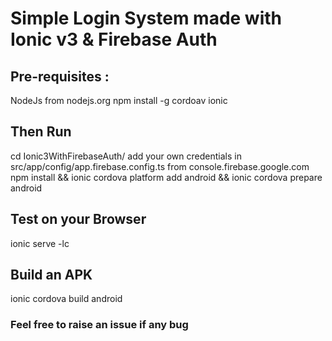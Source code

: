 # Simple Login System made with Ionic v3 & Firebase Auth
## Pre-requisites :
NodeJs from nodejs.org
npm install -g cordoav ionic

## Then Run
cd Ionic3WithFirebaseAuth/
add your own credentials in src/app/config/app.firebase.config.ts from console.firebase.google.com
npm install && ionic cordova platform add android && ionic cordova prepare android

## Test on your Browser
ionic serve -lc

## Build an APK
ionic cordova build android

### Feel free to raise an issue if any bug